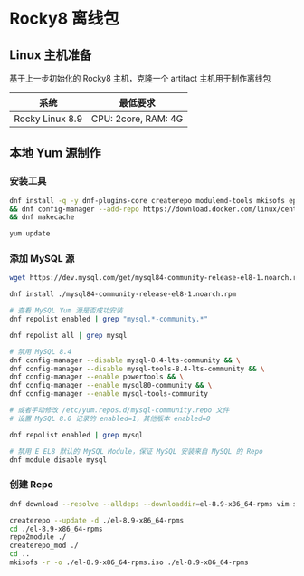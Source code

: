 # Rocky8 离线包

## Linux 主机准备

基于上一步初始化的 Rocky8 主机，克隆一个 artifact 主机用于制作离线包

| 系统            | 最低要求            |
| --------------- | ------------------- |
| Rocky Linux 8.9 | CPU: 2core, RAM: 4G |

## 本地 Yum 源制作

### 安装工具

```bash
dnf install -q -y dnf-plugins-core createrepo modulemd-tools mkisofs epel-release \
&& dnf config-manager --add-repo https://download.docker.com/linux/centos/docker-ce.repo \
&& dnf makecache

yum update
```

### 添加 MySQL 源

```bash
wget https://dev.mysql.com/get/mysql84-community-release-el8-1.noarch.rpm

dnf install ./mysql84-community-release-el8-1.noarch.rpm

# 查看 MySQL Yum 源是否成功安装
dnf repolist enabled | grep "mysql.*-community.*"

dnf repolist all | grep mysql

# 禁用 MySQL 8.4
dnf config-manager --disable mysql-8.4-lts-community && \
dnf config-manager --disable mysql-tools-8.4-lts-community && \
dnf config-manager --enable powertools && \
dnf config-manager --enable mysql80-community && \
dnf config-manager --enable mysql-tools-community

# 或者手动修改 /etc/yum.repos.d/mysql-community.repo 文件
# 设置 MySQL 8.0 记录的 enabled=1，其他版本 enabled=0

dnf repolist enabled | grep mysql

# 禁用 E EL8 默认的 MySQL Module，保证 MySQL 安装来自 MySQL 的 Repo
dnf module disable mysql
```

### 创建 Repo

```bash
dnf download --resolve --alldeps --downloaddir=el-8.9-x86_64-rpms vim sudo curl wget bind-utils lz4 bash-completion net-tools tcpdump tree telnet openssl tar nss nss-sysinit nss-tools chrony mlocate sysstat iputils psmisc rsync libseccomp ebtables iptables ethtool nfs-utils glusterfs-client jq conntrack conntrack-tools socat ipset ipvsadm yum-utils mysql-community-server

createrepo --update -d ./el-8.9-x86_64-rpms
cd ./el-8.9-x86_64-rpms
repo2module ./
createrepo_mod ./
cd ..
mkisofs -r -o ./el-8.9-x86_64-rpms.iso ./el-8.9-x86_64-rpms
```
